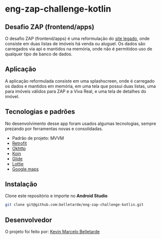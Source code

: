 # eng-zap-challenge-kotlin

## Desafio ZAP (frontend/apps)

O desafio ZAP (frontend/apps) é uma reformulação do [site legado](http://grupozap-code-challenge.s3-website-us-east-1.amazonaws.com/),
onde consiste em duas listas de imóveis há venda ou aluguel. Os dados são carregados via api e mantidos na memória, onde não é permitidoo
uso de qualquer tipo de banco de dados.

## Aplicação
A aplicação reformulada consiste em uma splashscreen, onde é carregado os dados e mantidos em memória, em uma tela que possui duas listas,
uma para imóveis válidos para ZAP e a Viva Real, e uma tela de detalhes do imóvel.

## Tecnologias e padrões
No desenvolvimento desse app foram usados algumas tecnologias, sempre prezando por ferramentas novas e consolidadas.
 - Padrão de projeto: MVVM
 - [Retrofit](https://github.com/square/retrofit)
 - [Okhttp](https://github.com/square/okhttp)
 - [Koin](https://github.com/InsertKoinIO/koin)
 - [Glide](https://github.com/bumptech/glide)
 - [Lottie](https://github.com/airbnb/lottie-android)
 - [Google maps](https://developers.google.com/android/reference/com/google/android/gms/maps/MapFragment)

## Instalação
Clone este repositório e importe no **Android Studio**
```bash
git clone git@github.com:belletarde/eng-zap-challenge-kotlin.git
```
## Desenvolvedor
O projeto foi feito por:
[Kevin Marcelo Belletarde](https://www.linkedin.com/in/kevin-marcelo-belletarde-815642b9/)
